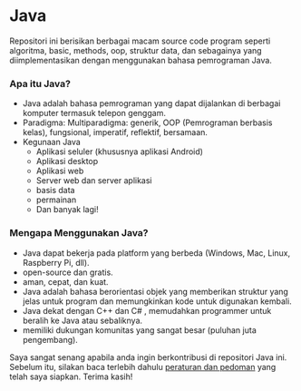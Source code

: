 # Java

Repositori ini berisikan berbagai macam source code program seperti algoritma, basic, methods, oop, struktur data, dan sebagainya yang diimplementasikan dengan menggunakan bahasa pemrograman Java.

### Apa itu Java?
- Java adalah bahasa pemrograman yang dapat dijalankan di berbagai komputer termasuk telepon genggam.
- Paradigma: Multiparadigma: generik, OOP (Pemrograman berbasis kelas), fungsional, imperatif, reflektif, bersamaan.
- Kegunaan Java
    - Aplikasi seluler (khususnya aplikasi Android)
    - Aplikasi desktop
    - Aplikasi web
    - Server web dan server aplikasi
    - basis data
    - permainan
    - Dan banyak lagi!

### Mengapa Menggunakan Java?
- Java dapat bekerja pada platform yang berbeda (Windows, Mac, Linux, Raspberry Pi, dll).
- open-source dan gratis.
- aman, cepat, dan kuat.
- Java adalah bahasa berorientasi objek yang memberikan struktur yang jelas untuk program dan memungkinkan kode untuk digunakan kembali.
- Java dekat dengan C++ dan C# , memudahkan programmer untuk beralih ke Java atau sebaliknya.
- memiliki dukungan komunitas yang sangat besar (puluhan juta pengembang).

Saya sangat senang apabila anda ingin berkontribusi di repositori Java ini. Sebelum itu, silakan baca terlebih dahulu [peraturan dan pedoman](https://github.com/prayogaekaardiansyah/Java/blob/master/CONTRIBUTING.md) yang telah saya siapkan. Terima kasih!
